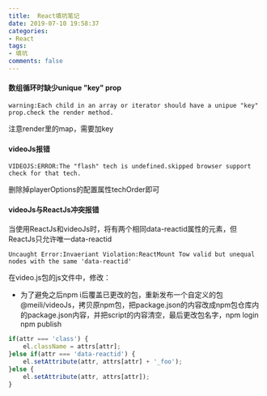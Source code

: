 ```yaml
---
title:  React填坑笔记
date: 2019-07-10 19:58:37
categories:
- React
tags:
- 填坑
comments: false
---
```


 #### 数组循环时缺少unique "key" prop
 ```shell
warning:Each child in an array or iterator should have a unipue "key" prop.check the render method.
 ```
注意render里的map，需要加key


#### videoJs报错
```shell
VIDEOJS:ERROR:The "flash" tech is undefined.skipped browser support check for that tech.
```
删除掉playerOptions的配置属性techOrder即可


#### videoJs与ReactJs冲突报错
当使用ReactJs和videoJs时，将有两个相同data-reactid属性的元素，但ReactJs只允许唯一data-reactid

```shell
Uncaught Error:Invaeriant Violation:ReactMount Tow valid but unequal nodes with the same 'data-reactid'
```
在video.js包的js文件中，修改：
- 为了避免之后npm i后覆盖已更改的包，重新发布一个自定义的包@meili/videoJs，拷贝原npm包，把package.json的内容改成npm包仓库内的package.json内容，并把script的内容清空，最后更改包名字，npm login npm publish


```javascript
if(attr === 'class') {
    el.className = attrs[attr];
}else if(attr === 'data-reactid') {
    el.setAttribute(attr, attrs[attr] + '_foo');
}else {
    el.setAttribute(attr, attrs[attr]);
}
```